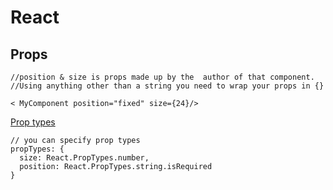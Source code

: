 # React

## Props
```
//position & size is props made up by the  author of that component.
//Using anything other than a string you need to wrap your props in {}

< MyComponent position="fixed" size={24}/> 
```

[Prop types](http://facebook.github.io/react/docs/reusable-components.html)
```
// you can specify prop types
propTypes: {
  size: React.PropTypes.number,
  position: React.PropTypes.string.isRequired
}

```
